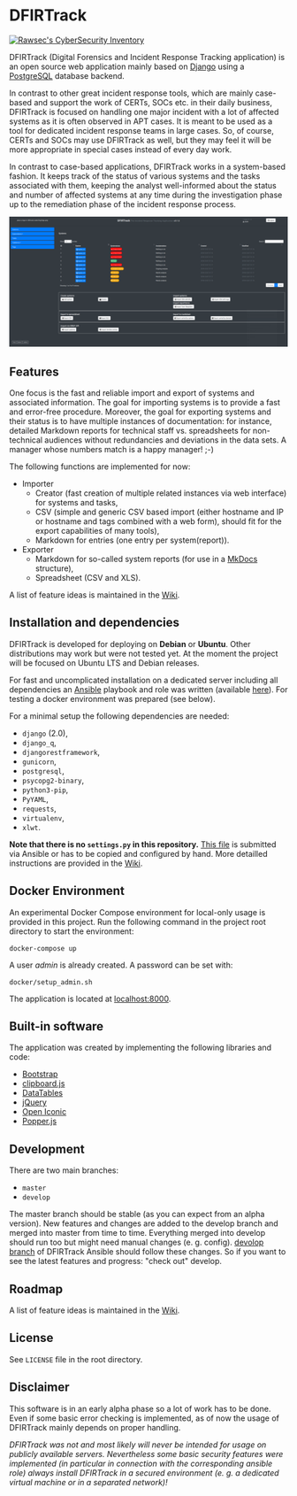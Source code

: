 # DFIRTrack

[![Rawsec's CyberSecurity Inventory](https://inventory.rawsec.ml/img/badges/Rawsec-inventoried-FF5050_flat.svg)](https://inventory.rawsec.ml/tools.html#DFIRTrack)

DFIRTrack (Digital Forensics and Incident Response Tracking application) is an open source web application mainly based on [Django](https://www.djangoproject.com/) using a [PostgreSQL](https://www.postgresql.org/) database backend.

In contrast to other great incident response tools, which are mainly case-based and support the work of CERTs, SOCs etc. in their daily business, DFIRTrack is focused on handling one major incident with a lot of affected systems as it is often observed in APT cases. It is meant to be used as a tool for dedicated incident response teams in large cases. So, of course, CERTs and SOCs may use DFIRTrack as well, but they may feel it will be more appropriate in special cases instead of every day work.

In contrast to case-based applications, DFIRTrack works in a system-based fashion. It keeps track of the status of various systems and the tasks associated with them, keeping the analyst well-informed about the status and number of affected systems at any time during the investigation phase up to the remediation phase of the incident response process.

![Systems list view](dfirtrack_docs/images/systems_list.png)

## Features

One focus is the fast and reliable import and export of systems and associated information. The goal for importing systems is to provide a fast and error-free procedure. Moreover, the goal for exporting systems and their status is to have multiple instances of documentation: for instance, detailed Markdown reports for technical staff vs. spreadsheets for non-technical audiences without redundancies and deviations in the data sets. A manager whose numbers match is a happy manager! ;-)

The following functions are implemented for now:

* Importer
    * Creator (fast creation of multiple related instances via web interface) for systems and tasks,
    * CSV (simple and generic CSV based import (either hostname and IP or hostname and tags combined with a web form), should fit for the export capabilities of many tools),
    * Markdown for entries (one entry per system(report)).
* Exporter
    * Markdown for so-called system reports (for use in a [MkDocs](https://www.mkdocs.org/) structure),
    * Spreadsheet (CSV and XLS).

A list of feature ideas is maintained in the [Wiki](https://github.com/stuhli/dfirtrack/wiki/Roadmap).

## Installation and dependencies

DFIRTrack is developed for deploying on **Debian** or **Ubuntu**. Other distributions may work but were not tested yet. At the moment the project will be focused on Ubuntu LTS and Debian releases.

For fast and uncomplicated installation on a dedicated server including all dependencies an [Ansible](https://docs.ansible.com/ansible/latest/) playbook and role was written (available [here](https://github.com/stuhli/dfirtrack_ansible)). For testing a docker environment was prepared (see below).

For a minimal setup the following dependencies are needed:

* `django` (2.0),
* `django_q`,
* `djangorestframework`,
* `gunicorn`,
* `postgresql`,
* `psycopg2-binary`,
* `python3-pip`,
* `PyYAML`,
* `requests`,
* `virtualenv`,
* `xlwt`.

**Note that there is no `settings.py` in this repository.** [This file](https://github.com/stuhli/dfirtrack_ansible/blob/master/roles/dfirtrack/templates/settings.py.j2) is submitted via Ansible or has to be copied and configured by hand. More detailled instructions are provided in the [Wiki](https://github.com/stuhli/dfirtrack/wiki/Installation).

## Docker Environment

An experimental Docker Compose environment for local-only usage is provided in this project. Run the following command
in the project root directory to start the environment:

```
docker-compose up
```

A user *admin* is already created. A password can be set with:

```
docker/setup_admin.sh
```

The application is located at [localhost:8000](http://localhost:8000).

## Built-in software

The application was created by implementing the following libraries and code:

* [Bootstrap](https://github.com/twbs/bootstrap)
* [clipboard.js](https://github.com/zenorocha/clipboard.js)
* [DataTables](https://github.com/DataTables/DataTables)
* [jQuery](https://github.com/jquery/jquery)
* [Open Iconic](https://github.com/iconic/open-iconic)
* [Popper.js](https://github.com/FezVrasta/popper.js)

## Development

There are two main branches:

* `master`
* `develop`

The master branch should be stable (as you can expect from an alpha version).
New features and changes are added to the develop branch and merged into master from time to time.
Everything merged into develop should run too but might need manual changes (e. g. config).
[devolop branch](https://github.com/stuhli/dfirtrack_ansible/tree/develop) of DFIRTrack Ansible should follow these changes.
So if you want to see the latest features and progress: "check out" develop.

## Roadmap

A list of feature ideas is maintained in the [Wiki](https://github.com/stuhli/dfirtrack/wiki/Roadmap).

## License

See `LICENSE` file in the root directory.

## Disclaimer

This software is in an early alpha phase so a lot of work has to be done. Even if some basic error checking is implemented, as of now the usage of DFIRTrack mainly depends on proper handling.

*DFIRTrack was not and most likely will never be intended for usage on publicly available servers. Nevertheless some basic security features were implemented (in particular in connection with the corresponding ansible role) always install DFIRTrack in a secured environment (e. g. a dedicated virtual machine or in a separated network)!*
